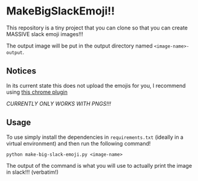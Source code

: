 # MakeBigSlackEmoji!!

This repository is a tiny project that you can clone so that you can create MASSIVE slack emoji images!!! 

The output image will be put in the output directory named `<image-name>-output`.

## Notices

In its current state this does not upload the emojis for you, I recommend using [this chrome plugin](https://chrome.google.com/webstore/detail/neutral-face-emoji-tools/anchoacphlfbdomdlomnbbfhcmcdmjej)

*CURRENTLY ONLY WORKS WITH PNGS!!!*

## Usage

To use simply install the dependencies in `requirements.txt` (ideally in a virtual environment) and then run the following command!

```
python make-big-slack-emoji.py <image-name>
```

The output of the command is what you will use to actually print the image in slack!!! (verbatim!)
